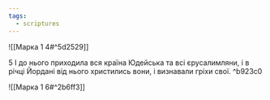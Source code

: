 ```yaml
---
tags:
  - scriptures
---
```


![[Марка 1 4#^5d2529]]

5 І до нього приходила вся країна Юдейська та всі єрусалимляни, і в річці Йордані від нього христились вони, і визнавали гріхи свої. ^b923c0

![[Марка 1 6#^2b6ff3]]
